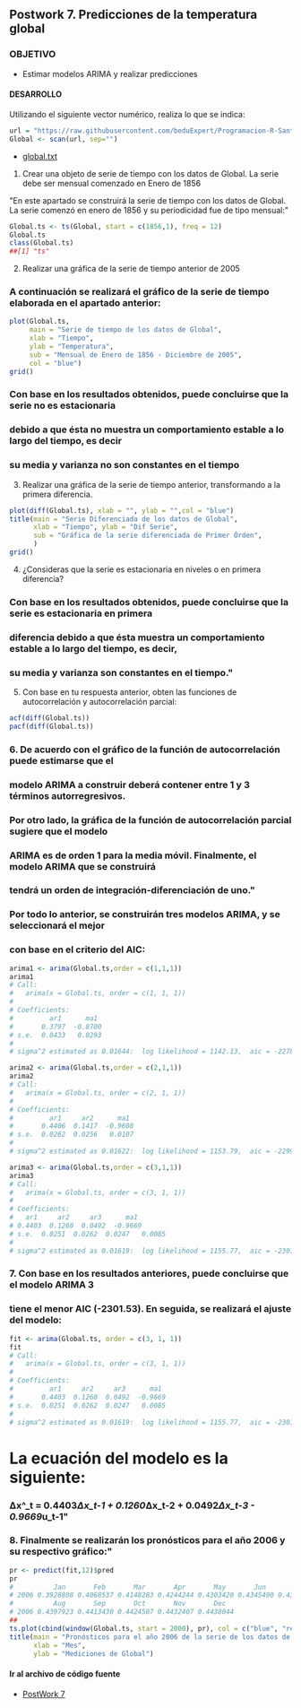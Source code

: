 ## Postwork 7. Predicciones de la temperatura global

### OBJETIVO

- Estimar modelos ARIMA y realizar predicciones

#### DESARROLLO
Utilizando el siguiente vector numérico, realiza lo que se indica:
```R
url = "https://raw.githubusercontent.com/beduExpert/Programacion-R-Santander-2022/main/Sesion-07/Data/global.txt"
Global <- scan(url, sep="")
```
- [global.txt](/global.txt)

1) Crear una objeto de serie de tiempo con los datos de Global. La serie debe ser mensual 
comenzado en Enero de 1856

"En este apartado se construirá la serie de tiempo con los datos de Global.
La serie comenzó en enero de 1856 y su periodicidad fue de tipo mensual:"

```r
Global.ts <- ts(Global, start = c(1856,1), freq = 12)
Global.ts
class(Global.ts)
##[1] "ts"
```


2) Realizar una gráfica de la serie de tiempo anterior de 2005

### A continuación se realizará el gráfico de la serie de tiempo elaborada en el apartado anterior:
```r
plot(Global.ts, 
     main = "Serie de tiempo de los datos de Global", 
     xlab = "Tiempo",
     ylab = "Temperatura",
     sub = "Mensual de Enero de 1856 - Diciembre de 2005",
     col = "blue")
grid()
```
### Con base en los resultados obtenidos, puede concluirse que la serie no es estacionaria 
### debido a que ésta no muestra un comportamiento estable a lo largo del tiempo, es decir 
### su media y varianza no son constantes en el tiempo

3) Realizar una gráfica de la serie de tiempo anterior, transformando a la 
primera diferencia.

```r
plot(diff(Global.ts), xlab = "", ylab = "",col = "blue")
title(main = "Serie Diferenciada de los datos de Global",
      xlab = "Tiempo", ylab = "Dif Serie",
      sub = "Gráfica de la serie diferenciada de Primer Órden",
      )
grid()
```

4) ¿Consideras que la serie es estacionaria en niveles o en primera diferencia?

### Con base en los resultados obtenidos, puede concluirse que la serie es estacionaria en primera
### diferencia debido a que ésta muestra un comportamiento estable a lo largo del tiempo, es decir, 
### su media y varianza son constantes en el tiempo."

5) Con base en tu respuesta anterior, obten las funciones de autocorrelación y autocorrelación parcial:

```r
acf(diff(Global.ts))
pacf(diff(Global.ts))
```

### 6. De acuerdo con el gráfico de la función de autocorrelación puede estimarse que el
### modelo ARIMA a construir deberá contener entre 1 y 3 términos autorregresivos. 
### Por otro lado, la gráfica de la función de autocorrelación parcial sugiere que el modelo
### ARIMA es de orden 1 para la media móvil. Finalmente, el modelo ARIMA que se construirá 
### tendrá un orden de integración-diferenciación de uno." 

### Por todo lo anterior, se construirán tres modelos ARIMA, y se seleccionará el mejor
### con base en el criterio del AIC: 
```r
arima1 <- arima(Global.ts,order = c(1,1,1))
arima1
# Call:
#   arima(x = Global.ts, order = c(1, 1, 1))
# 
# Coefficients:
#         ar1      ma1
#       0.3797  -0.8700
# s.e.  0.0433   0.0293
# 
# sigma^2 estimated as 0.01644:  log likelihood = 1142.13,  aic = -2278.26

arima2 <- arima(Global.ts,order = c(2,1,1))
arima2
# Call:
#   arima(x = Global.ts, order = c(2, 1, 1))
# 
# Coefficients:
#         ar1     ar2      ma1
#       0.4406  0.1417  -0.9608
# s.e.  0.0262  0.0256   0.0107
# 
# sigma^2 estimated as 0.01622:  log likelihood = 1153.79,  aic = -2299.59

arima3 <- arima(Global.ts,order = c(3,1,1))
arima3
# Call:
#   arima(x = Global.ts, order = c(3, 1, 1))
# 
# Coefficients:
#   ar1     ar2     ar3      ma1
# 0.4403  0.1260  0.0492  -0.9669
# s.e.  0.0251  0.0262  0.0247   0.0085
# 
# sigma^2 estimated as 0.01619:  log likelihood = 1155.77,  aic = -2301.53
```

### 7. Con base en los resultados anteriores, puede concluirse que el modelo ARIMA 3
### tiene el menor AIC (-2301.53). En seguida, se realizará el ajuste del modelo:
```r
fit <- arima(Global.ts, order = c(3, 1, 1))
fit
# Call:
#   arima(x = Global.ts, order = c(3, 1, 1))
# 
# Coefficients:
#         ar1     ar2     ar3      ma1
#       0.4403  0.1260  0.0492  -0.9669
# s.e.  0.0251  0.0262  0.0247   0.0085
# 
# sigma^2 estimated as 0.01619:  log likelihood = 1155.77,  aic = -2301.53
```

# La ecuación del modelo es la siguiente:

### Δx^_t = 0.4403*Δx_t-1 + 0.1260*Δx_t-2 + 0.0492*Δx_t-3 - 0.9669*u_t-1"

### 8. Finalmente se realizarán los pronósticos para el año 2006 y su respectivo gráfico:"
```r
pr <- predict(fit,12)$pred
pr
#          Jan       Feb       Mar       Apr       May       Jun       Jul
# 2006 0.3928808 0.4068537 0.4148283 0.4244244 0.4303420 0.4345490 0.4376192
#          Aug       Sep       Oct       Nov       Dec
# 2006 0.4397923 0.4413430 0.4424507 0.4432407 0.4438044
##
ts.plot(cbind(window(Global.ts, start = 2000), pr), col = c("blue", "red"), xlab = "")
title(main = "Pronósticos para el año 2006 de la serie de los datos de Global",
      xlab = "Mes",
      ylab = "Mediciones de Global")
```

#### Ir al archivo de código fuente
- [PostWork 7](https://github.com/alsolisc/Postworks/tree/main/src/PostWork7.R)
